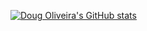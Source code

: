 [![Doug Oliveira's GitHub stats](https://github-readme-stats.vercel.app/api?username=oliveiradoug)](https://github.com/oliveiradoug/github-readme-stats)
